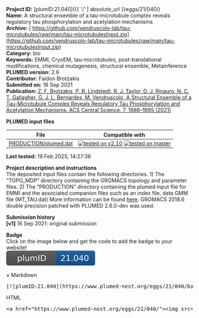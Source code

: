 **Project ID:** [plumID:21.040]({{ '/' | absolute_url }}eggs/21/040/)  
**Name:**  A structural ensemble of a tau-microtubule complex reveals regulatory tau phosphorylation and acetylation mechanisms  
**Archive:** [ https://github.com/vendruscolo-lab/tau-microtubules/raw/main/tau-microtubulesInput.zip](https://github.com/vendruscolo-lab/tau-microtubules/raw/main/tau-microtubulesInput.zip)  
**Category:**  bio  
**Keywords:**  EMMI, CryoEM, tau-microtubules, post-translational modifications, chemical mutagenesis, structural ensemble, Metainference  
**PLUMED version:**  2.6  
**Contributor:**  Faidon Brotzakis  
**Submitted on:** 16 Sep 2021  
**Publication:** [Z. F. Brotzakis, P. R. Lindstedt, R. J. Taylor, D. J. Rinauro, N. C. T. Gallagher, G. J. L. Bernardes, M. Vendruscolo, A Structural Ensemble of a Tau-Microtubule Complex Reveals Regulatory Tau Phosphorylation and Acetylation Mechanisms. ACS Central Science. 7, 1986–1995 (2021)](http://dx.doi.org/10.1021/acscentsci.1c00585)  
  
**PLUMED input files**  
  
| File     | Compatible with |  
|:--------:|:--------:|  
| [PRODUCTION/plumed.dat](./data/PRODUCTION/plumed.dat.md) |  [![tested on v2.10](https://img.shields.io/badge/v2.10-failed-red.svg)](data/PRODUCTION/plumed.dat.plumed.stderr) [![tested on master](https://img.shields.io/badge/master-failed-red.svg)](data/PRODUCTION/plumed.dat.plumed_master.stderr) |  
  
**Last tested:**  19 Feb 2025, 14:27:36
  
**Project description and instructions**  
The deposited input files contain the following directories. 1) The “TOPO_MDP” directory containing the GROMACS topology and parameter files. 2) The “PRODUCTION” directory containing the plumed input file for EMMI and the associated companion files such as an index file, data GMM file (MT_TAU.dat) More information can be found [here](https://github.com/vendruscolo-lab/tau-microtubules). GROMACS 2018.6 double precision patched with PLUMED 2.6.0-dev was used. 

  
**Submission history**  
**[v1]** 16 Sep 2021: original submission  
  
**Badge**  
Click on the image below and get the code to add the badge to your website!  
<img src="./badge.svg" alt="plumeDnest:21.040" id="myBtn" class="badge">
<div id="myModal" class="modal">
  <div class="modal-content">
    <span class="close">&times;</span>
    Markdown<pre>[![plumID:21.040](https://www.plumed-nest.org/eggs/21/040/badge.svg)](https://www.plumed-nest.org/eggs/21/040/)</pre>
    HTML<pre>&lt;a href="https://www.plumed-nest.org/eggs/21/040/"&gt;&lt;img src="https://www.plumed-nest.org/eggs/21/040/badge.svg" alt="plumID:21.040"&gt;&lt;/a&gt;</pre>
  </div>
</div>
